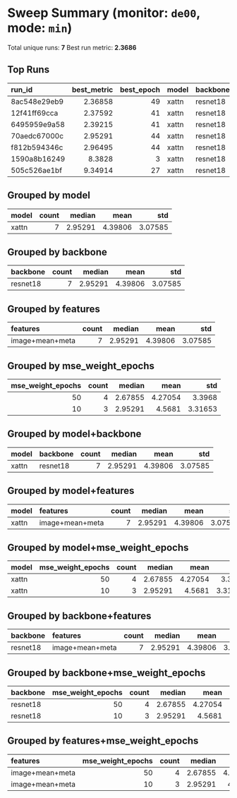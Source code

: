 # Sweep Summary (monitor: `de00`, mode: `min`)

Total unique runs: **7**
Best run metric: **2.3686**

## Top Runs
| run_id       |   best_metric |   best_epoch | model   | backbone   | color_space   | features        | group_split   |   epochs |   batch_size |    lr |   weight_decay | mse_space   |   mse_weight_start |   mse_weight_epochs | pred_activation   |   activation_eps |   seed |
|:-------------|--------------:|-------------:|:--------|:-----------|:--------------|:----------------|:--------------|---------:|-------------:|------:|---------------:|:------------|-------------------:|--------------------:|:------------------|-----------------:|-------:|
| 8ac548e29eb9 |       2.36858 |           49 | xattn   | resnet18   | rgb           | image+mean+meta | class         |       50 |           32 | 0.001 |         0.0001 | rgb         |                  1 |                  10 | sigmoid_eps       |            0.001 |    100 |
| 12f41ff69cca |       2.37592 |           41 | xattn   | resnet18   | rgb           | image+mean+meta | class         |       50 |           32 | 0.001 |         0.0001 | rgb         |                  1 |                  50 | sigmoid_eps       |            0.001 |    100 |
| 6495959e9a58 |       2.39215 |           41 | xattn   | resnet18   | rgb           | image+mean+meta | class         |       50 |           32 | 0.001 |         0.0001 | rgb         |                  1 |                  50 | sigmoid_eps       |            0.001 |    100 |
| 70aedc67000c |       2.95291 |           44 | xattn   | resnet18   | rgb           | image+mean+meta | class         |       50 |           32 | 0.001 |         0.0001 | rgb         |                  1 |                  10 | sigmoid_eps       |            0.001 |    100 |
| f812b594346c |       2.96495 |           44 | xattn   | resnet18   | rgb           | image+mean+meta | class         |       50 |           32 | 0.001 |         0.0001 | rgb         |                  1 |                  50 | sigmoid_eps       |            0.001 |    100 |
| 1590a8b16249 |       8.3828  |            3 | xattn   | resnet18   | rgb           | image+mean+meta | folder        |       50 |           32 | 0.001 |         0.0001 | rgb         |                  1 |                  10 | sigmoid_eps       |            0.001 |    100 |
| 505c526ae1bf |       9.34914 |           27 | xattn   | resnet18   | rgb           | image+mean+meta | folder        |       50 |           32 | 0.001 |         0.0001 | rgb         |                  1 |                  50 | sigmoid_eps       |            0.001 |    100 |

## Grouped by model
| model   |   count |   median |    mean |     std |
|:--------|--------:|---------:|--------:|--------:|
| xattn   |       7 |  2.95291 | 4.39806 | 3.07585 |

## Grouped by backbone
| backbone   |   count |   median |    mean |     std |
|:-----------|--------:|---------:|--------:|--------:|
| resnet18   |       7 |  2.95291 | 4.39806 | 3.07585 |

## Grouped by features
| features        |   count |   median |    mean |     std |
|:----------------|--------:|---------:|--------:|--------:|
| image+mean+meta |       7 |  2.95291 | 4.39806 | 3.07585 |

## Grouped by mse_weight_epochs
|   mse_weight_epochs |   count |   median |    mean |     std |
|--------------------:|--------:|---------:|--------:|--------:|
|                  50 |       4 |  2.67855 | 4.27054 | 3.3968  |
|                  10 |       3 |  2.95291 | 4.5681  | 3.31653 |

## Grouped by model+backbone
| model   | backbone   |   count |   median |    mean |     std |
|:--------|:-----------|--------:|---------:|--------:|--------:|
| xattn   | resnet18   |       7 |  2.95291 | 4.39806 | 3.07585 |

## Grouped by model+features
| model   | features        |   count |   median |    mean |     std |
|:--------|:----------------|--------:|---------:|--------:|--------:|
| xattn   | image+mean+meta |       7 |  2.95291 | 4.39806 | 3.07585 |

## Grouped by model+mse_weight_epochs
| model   |   mse_weight_epochs |   count |   median |    mean |     std |
|:--------|--------------------:|--------:|---------:|--------:|--------:|
| xattn   |                  50 |       4 |  2.67855 | 4.27054 | 3.3968  |
| xattn   |                  10 |       3 |  2.95291 | 4.5681  | 3.31653 |

## Grouped by backbone+features
| backbone   | features        |   count |   median |    mean |     std |
|:-----------|:----------------|--------:|---------:|--------:|--------:|
| resnet18   | image+mean+meta |       7 |  2.95291 | 4.39806 | 3.07585 |

## Grouped by backbone+mse_weight_epochs
| backbone   |   mse_weight_epochs |   count |   median |    mean |     std |
|:-----------|--------------------:|--------:|---------:|--------:|--------:|
| resnet18   |                  50 |       4 |  2.67855 | 4.27054 | 3.3968  |
| resnet18   |                  10 |       3 |  2.95291 | 4.5681  | 3.31653 |

## Grouped by features+mse_weight_epochs
| features        |   mse_weight_epochs |   count |   median |    mean |     std |
|:----------------|--------------------:|--------:|---------:|--------:|--------:|
| image+mean+meta |                  50 |       4 |  2.67855 | 4.27054 | 3.3968  |
| image+mean+meta |                  10 |       3 |  2.95291 | 4.5681  | 3.31653 |

